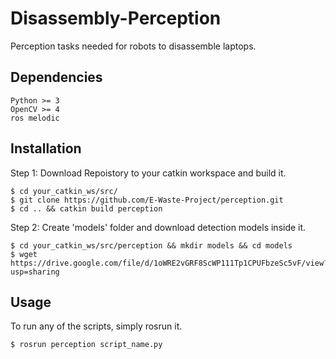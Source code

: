# Disassembly-Perception
Perception tasks needed for robots to disassemble laptops.

## Dependencies
```
Python >= 3
OpenCV >= 4
ros melodic
```

## Installation
Step 1: Download Repoistory to your catkin workspace and build it.
```shell
$ cd your_catkin_ws/src/
$ git clone https://github.com/E-Waste-Project/perception.git
$ cd .. && catkin build perception
```
Step 2: Create 'models' folder and download detection models inside it.
```shell
$ cd your_catkin_ws/src/perception && mkdir models && cd models
$ wget https://drive.google.com/file/d/1oWRE2vGRF8ScWP111Tp1CPUFbzeSc5vF/view?usp=sharing
```

## Usage
To run any of the scripts, simply rosrun it.
```
$ rosrun perception script_name.py
```
